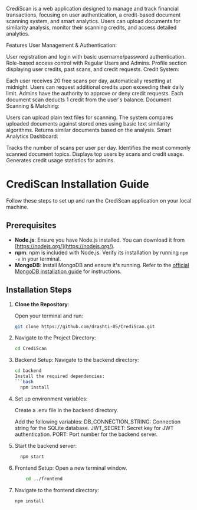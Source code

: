 CrediScan is a web application designed to manage and track financial transactions, focusing on user authentication, a credit-based document scanning system, and smart analytics. Users can upload documents for similarity analysis, monitor their scanning credits, and access detailed analytics.

Features
User Management & Authentication:

User registration and login with basic username/password authentication.
Role-based access control with Regular Users and Admins.
Profile section displaying user credits, past scans, and credit requests.
Credit System:

Each user receives 20 free scans per day, automatically resetting at midnight.
Users can request additional credits upon exceeding their daily limit.
Admins have the authority to approve or deny credit requests.
Each document scan deducts 1 credit from the user's balance.
Document Scanning & Matching:

Users can upload plain text files for scanning.
The system compares uploaded documents against stored ones using basic text similarity algorithms.
Returns similar documents based on the analysis.
Smart Analytics Dashboard:

Tracks the number of scans per user per day.
Identifies the most commonly scanned document topics.
Displays top users by scans and credit usage.
Generates credit usage statistics for admins.

# CrediScan Installation Guide

Follow these steps to set up and run the CrediScan application on your local machine.

## Prerequisites

- **Node.js**: Ensure you have Node.js installed. You can download it from [https://nodejs.org/](https://nodejs.org/).
- **npm**: npm is included with Node.js. Verify its installation by running `npm -v` in your terminal.
- **MongoDB**: Install MongoDB and ensure it's running. Refer to the [official MongoDB installation guide](https://docs.mongodb.com/manual/installation/) for instructions.

## Installation Steps

1. **Clone the Repository**:

   Open your terminal and run:

   ```bash
   git clone https://github.com/drashti-05/CrediScan.git
   
2. Navigate to the Project Directory:
    ```bash
   cd CrediScan
    
3. Backend Setup:
Navigate to the backend directory:
   ```bash
   cd backend
   Install the required dependencies:
   ```bash
     npm install

4. Set up environment variables:

   Create a .env file in the backend directory.
    
   Add the following variables:
     DB_CONNECTION_STRING: Connection string for the SQLite database.
     JWT_SECRET: Secret key for JWT authentication.
     PORT: Port number for the backend server.
   
5. Start the backend server:
   ```bash
     npm start
6. Frontend Setup:
    Open a new terminal window.
      ```bash
          cd ../frontend
  
7. Navigate to the frontend directory:
      ```bash
      npm install


